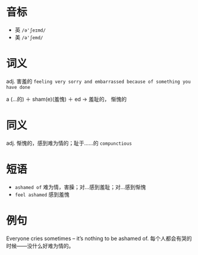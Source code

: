 # 音标

- 英 `/ə'ʃeɪmd/`
- 美 `/ə'ʃemd/`

# 词义

adj. 害羞的
`feeling very sorry and embarrassed because of something you have done`



a (…的) ＋  sham(e)(羞愧) ＋ ed → 羞耻的， 惭愧的

# 同义

adj. 惭愧的，感到难为情的；耻于……的
`compunctious`

# 短语

- `ashamed of` 难为情，害臊；对…感到羞耻；对…感到惭愧
- `feel ashamed` 感到羞愧

# 例句

Everyone cries sometimes – it’s nothing to be ashamed of.
每个人都会有哭的时候——没什么好难为情的。


